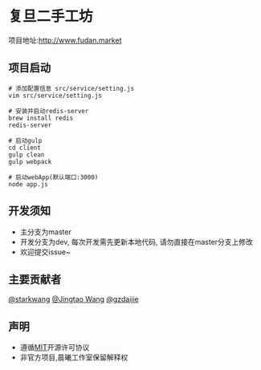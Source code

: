 # 复旦二手工坊
项目地址:http://www.fudan.market

## 项目启动
```
# 添加配置信息 src/service/setting.js
vim src/service/setting.js

# 安装并启动redis-server
brew install redis
redis-server

# 启动gulp
cd client
gulp clean
gulp webpack

# 启动webApp(默认端口:3000)
node app.js
```

## 开发须知
* 主分支为master
* 开发分支为dev, 每次开发需先更新本地代码, 请勿直接在master分支上修改
* 欢迎提交issue~

## 主要贡献者
[@starkwang](https://github.com/starkwang)
[@Jingtao Wang](https://github.com/jt-wang)
[@gzdaijie](https://github.com/gzdaijie)

## 声明
* 遵循[MIT](https://github.com/fdu-dev/second-hand-market/blob/master/LICENSE)开源许可协议
* 非官方项目,晨曦工作室保留解释权


